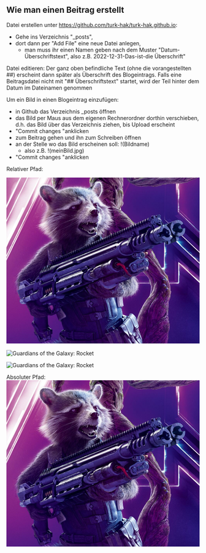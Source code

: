 
## Wie man einen Beitrag erstellt

Datei erstellen unter https://github.com/turk-hak/turk-hak.github.io:
- Gehe ins Verzeichnis "_posts", 
- dort dann per "Add File" eine neue Datei anlegen, 
  - man muss ihr einen Namen geben nach dem Muster "Datum-Überschriftstext", also z.B. 2022-12-31-Das-ist-die Überschrift"

Datei editieren:
Der ganz oben befindliche Text (ohne die vorangestellten ##) erscheint dann später als Überschrift des Blogeintrags. Falls eine Beitragsdatei nicht mit "## Überschriftstext" startet, wird der Teil hinter dem Datum im Dateinamen genommen

Um ein Bild in einen Blogeintrag einzufügen:
- in Github das Verzeichnis _posts öffnen
- das Bild per Maus aus dem eigenen Rechnerordner dorthin verschieben, d.h. das Bild über das Verzeichnis ziehen, bis Upload erscheint
- "Commit changes "anklicken
- zum Beitrag gehen und ihn zum Schreiben öffnen
- an der Stelle wo das Bild erscheinen soll: !(Bildname)
  - also z.B. !(meinBild.jpg)
- "Commit changes "anklicken

Relativer Pfad:

![Guardians of the Galaxy: Rocket](/Rocket_Raccoon.jpg)

![Guardians of the Galaxy: Rocket](../../../_posts/Rocket_Raccoon.jpg)

![Guardians of the Galaxy: Rocket](../../../Rocket_Raccoon.jpg)


Absoluter Pfad:
![Guardians of the Galaxy: Rocket](https://raw.githubusercontent.com/turk-hak/turk-hak.github.io/main/_posts/Rocket_Raccoon.jpg)
